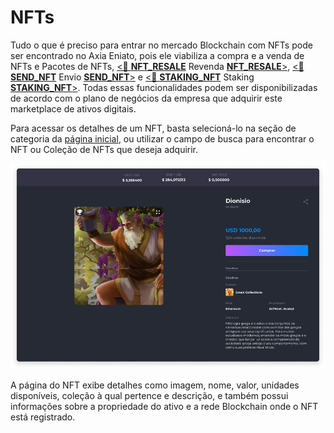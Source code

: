 # NFTs
Tudo o que é preciso para entrar no mercado Blockchain com NFTs pode ser encontrado no Axia Eniato, pois ele viabiliza a compra e a venda de NFTs e Pacotes de NFTs, [<feature><🔐 **NFT_RESALE**</feature>](../about/licenses.md) Revenda [<feature>**NFT_RESALE**></feature>](../about/licenses.md), [<feature><🔐 **SEND_NFT**</feature>](../about/licenses.md) Envio [<feature>**SEND_NFT**></feature>](../about/licenses.md) e [<feature><🔐 **STAKING_NFT**</feature>](../about/licenses.md) Staking [<feature>**STAKING_NFT**></feature>](../about/licenses.md). Todas essas funcionalidades podem ser disponibilizadas de acordo com o plano de negócios da empresa que adquirir este marketplace de ativos digitais.

Para acessar os detalhes de um NFT, basta selecioná-lo na seção de categoria da [página inicial](../homepage/homepage_introduction.md), ou utilizar o campo de busca para encontrar o NFT ou Coleção de NFTs que deseja adquirir.
 
![image](../img/nfts/nfts_buy.png)

A página do NFT exibe detalhes como imagem, nome, valor, unidades disponíveis, coleção à qual pertence e descrição, e também possui informações sobre a propriedade do ativo e a rede Blockchain onde o NFT está registrado.